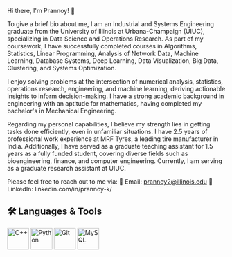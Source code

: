 Hi there, I'm Prannoy! 👋

To give a brief bio about me, I am an Industrial and Systems Engineering graduate from the University of Illinois at Urbana-Champaign (UIUC), specializing in Data Science and Operations Research. As part of my coursework, I have successfully completed courses in Algorithms, Statistics, Linear Programming, Analysis of Network Data, Machine Learning, Database Systems, Deep Learning, Data Visualization, Big Data, Clustering, and Systems Optimization.

I enjoy solving problems at the intersection of numerical analysis, statistics, operations research, engineering, and machine learning, deriving actionable insights to inform decision-making. I have a strong academic background in engineering with an aptitude for mathematics, having completed my bachelor's in Mechanical Engineering.

Regarding my personal capabilities, I believe my strength lies in getting tasks done efficiently, even in unfamiliar situations. I have 2.5 years of professional work experience at MRF Tyres, a leading tire manufacturer in India. Additionally, I have served as a graduate teaching assistant for 1.5 years as a fully funded student, covering diverse fields such as bioengineering, finance, and computer engineering. Currently, I am serving as a graduate research assistant at UIUC.

Please feel free to reach out to me via:
📧 Email: prannoy2@illinois.edu
🔗 LinkedIn: linkedin.com/in/prannoy-k/

## 🛠 Languages & Tools  
<p align="left">
<img src="https://cdn.jsdelivr.net/gh/devicons/devicon/icons/cplusplus/cplusplus-original.svg" alt="C++" width="50" height="50"/>
  <img src="https://cdn.jsdelivr.net/gh/devicons/devicon/icons/python/python-original.svg" alt="Python" width="50" height="50"/>
  <img src="https://cdn.jsdelivr.net/gh/devicons/devicon/icons/git/git-original.svg" alt="Git" width="50" height="50"/>
  <img src="https://cdn.jsdelivr.net/gh/devicons/devicon/icons/mysql/mysql-original.svg" alt="MySQL" width="50" height="50"/>
</p>

<!--
**Prannoy-Kathiresan/Prannoy-Kathiresan** is a ✨ _special_ ✨ repository because its `README.md` (this file) appears on your GitHub profile.

Here are some ideas to get you started:

- 🔭 I’m currently working on ...
- 🌱 I’m currently learning ...
- 👯 I’m looking to collaborate on ...
- 🤔 I’m looking for help with ...
- 💬 Ask me about ...
- 📫 How to reach me: ...
- 😄 Pronouns: ...
- ⚡ Fun fact: ...
-->
